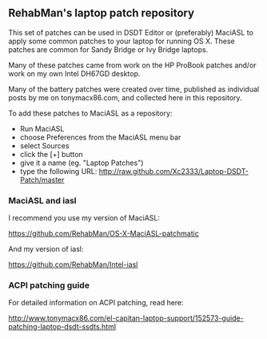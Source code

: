 ## RehabMan's laptop patch repository

This set of patches can be used in DSDT Editor or (preferably) MaciASL to apply
some common patches to your laptop for running OS X.  These patches are common
for Sandy Bridge or Ivy Bridge laptops.

Many of these patches came from work on the HP ProBook patches and/or work on my
own Intel DH67GD desktop.

Many of the battery patches were created over time, published as individual posts 
by me on tonymacx86.com, and collected here in this repository.

To add these patches to MaciASL as a repository:
- Run MaciASL
- choose Preferences from the MaciASL menu bar
- select Sources
- click the [+] button
- give it a name (eg. "Laptop Patches")
- type the following URL: http://raw.github.com/Xc2333/Laptop-DSDT-Patch/master


### MaciASL and iasl

I recommend you use my version of MaciASL: 

https://github.com/RehabMan/OS-X-MaciASL-patchmatic

And my version of iasl:

https://github.com/RehabMan/Intel-iasl


### ACPI patching guide

For detailed information on ACPI patching, read here:

http://www.tonymacx86.com/el-capitan-laptop-support/152573-guide-patching-laptop-dsdt-ssdts.html

